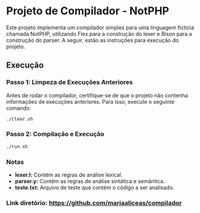 # **Projeto de Compilador - NotPHP**

Este projeto implementa um compilador simples para uma linguagem fictícia chamada NotPHP, utilizando Flex para a construção do lexer e Bison para a construção do parser. A seguir, estão as instruções para execução do projeto.

## **Execução**

### Passo 1: Limpeza de Execuções Anteriores

Antes de rodar o compilador, certifique-se de que o projeto não contenha informações de execuções anteriores. Para isso, execute o seguinte comando:

```bash
./clear.sh
```

### Passo 2: Compilação e Execução

```bash
./run.sh
```

### **Notas**

- **lexer.l:** Contém as regras de análise lexical.
- **parser.y:** Contém as regras de análise sintática e semântica.
- **teste.txt:** Arquivo de teste que contém o código a ser analisado.


### **Link diretório: https://github.com/mariaaliceas/compilador**
